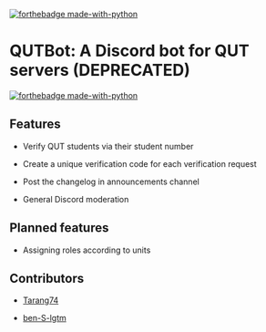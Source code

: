 [![forthebadge made-with-python](http://ForTheBadge.com/images/badges/made-with-python.svg)](https://www.python.org/)

# QUTBot: A Discord bot for QUT servers (DEPRECATED)

[![forthebadge made-with-python](http://ForTheBadge.com/images/badges/made-with-python.svg)](https://www.python.org/)

## Features

* Verify QUT students via their student number

* Create a unique verification code for each verification request

* Post the changelog in announcements channel

* General Discord moderation

## Planned features

* Assigning roles according to units

## Contributors

 * [Tarang74](https://github.com/Tarang74)

 * [ben-S-lgtm](https://github.com/ben-S-lgtm)
